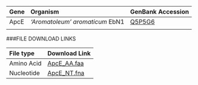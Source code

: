  Gene | Organism | GenBank Accession |
 :--- | :--- | :--- |
| ApcE | *‘Aromatoleum’ aromaticum* EbN1 | [Q5P5G6](http://www.ncbi.nlm.nih.gov/protein/Q5P5G6) |
| []() | | |

###FILE DOWNLOAD LINKS

 File type | Download Link |
 :--- | :---------- | 
| Amino Acid | [ApcE_AA.faa](amino_acid/ApcE_AA.faa) |
| Nucleotide | [ApcE_NT.fna](nucleotide/apcE_NT.fna) |
